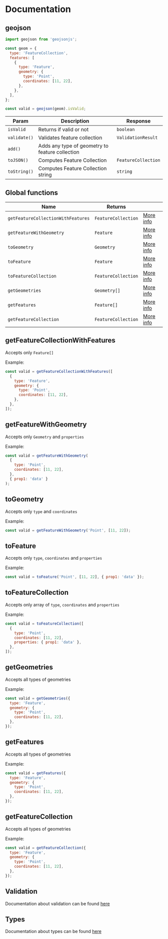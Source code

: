 # Documentation

## geojson

```js
import geojson from 'geojsonjs';

const geom = {
  type: 'FeatureCollection',
  features: [
    {
      type: 'Feature',
      geometry: {
        type: 'Point',
        coordinates: [11, 22],
      },
    },
  ],
};

const valid = geojson(geom).isValid;
```

| Param        | Description                                     | Response            |
| ------------ | ----------------------------------------------- | ------------------- |
| `isValid`    | Returns if valid or not                         | `boolean`           |
| `validate()` | Validates feature collection                    | `ValidationResult`  |
| `add()`      | Adds any type of geometry to feature collection |                     |
| `toJSON()`   | Computes Feature Collection                     | `FeatureCollection` |
| `toString()` | Computes Feature Collection string              | `string`            |

## Global functions

| Name                               | Returns             |                                                |
| ---------------------------------- | ------------------- | ---------------------------------------------- |
| `getFeatureCollectionWithFeatures` | `FeatureCollection` | [More info](#getfeaturecollectionwithfeatures) |
| `getFeatureWithGeometry`           | `Feature`           | [More info](#getfeaturewithgeometry)           |
| `toGeometry`                       | `Geometry`          | [More info](#togeometry)                       |
| `toFeature`                        | `Feature`           | [More info](#tofeature)                        |
| `toFeatureCollection`              | `FeatureCollection` | [More info](#tofeaturecollection)              |
| `getGeometries`                    | `Geometry[]`        | [More info](#getgeometries)                    |
| `getFeatures`                      | `Feature[]`         | [More info](#getfeatures)                      |
| `getFeatureCollection`             | `FeatureCollection` | [More info](#getfeaturecollection)             |

## getFeatureCollectionWithFeatures

Accepts only `Feature[]`

Example:

```js
const valid = getFeatureCollectionWithFeatures([
  {
    type: 'Feature',
    geometry: {
      type: 'Point',
      coordinates: [11, 22],
    },
  },
]);
```

## getFeatureWithGeometry

Accepts only `Geometry` and `properties`

Example:

```js
const valid = getFeatureWithGeometry(
  {
    type: 'Point',
    coordinates: [11, 22],
  },
  { prop1: 'data' }
);
```

## toGeometry

Accepts only `type` and `coordinates`

Example:

```js
const valid = getFeatureWithGeometry('Point', [11, 22]);
```

## toFeature

Accepts only `type`, `coordinates` and `properties`

Example:

```js
const valid = toFeature('Point', [11, 22], { prop1: 'data' });
```

## toFeatureCollection

Accepts only array of `type`, `coordinates` and `properties`

Example:

```js
const valid = toFeatureCollection([
  {
    type: 'Point',
    coordinates: [11, 22],
    properties: { prop1: 'data' },
  },
]);
```

## getGeometries

Accepts all types of geometries

Example:

```js
const valid = getGeometries({
  type: 'Feature',
  geometry: {
    type: 'Point',
    coordinates: [11, 22],
  },
});
```

## getFeatures

Accepts all types of geometries

Example:

```js
const valid = getFeatures({
  type: 'Feature',
  geometry: {
    type: 'Point',
    coordinates: [11, 22],
  },
});
```

## getFeatureCollection

Accepts all types of geometries

Example:

```js
const valid = getFeatureCollection({
  type: 'Feature',
  geometry: {
    type: 'Point',
    coordinates: [11, 22],
  },
});
```

## Validation

Documentation about validation can be found [here](/docs/validation.md)

## Types

Documentation about types can be found [here](/docs/types.md)
